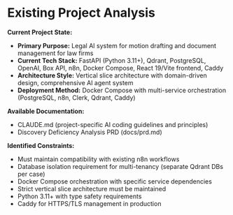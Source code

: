 # Existing Project Analysis

**Current Project State:**
- **Primary Purpose:** Legal AI system for motion drafting and document management for law firms
- **Current Tech Stack:** FastAPI (Python 3.11+), Qdrant, PostgreSQL, OpenAI, Box API, n8n, Docker Compose, React 19/Vite frontend, Caddy
- **Architecture Style:** Vertical slice architecture with domain-driven design, comprehensive AI agent system
- **Deployment Method:** Docker Compose with multi-service orchestration (PostgreSQL, n8n, Clerk, Qdrant, Caddy)

**Available Documentation:**
- CLAUDE.md (project-specific AI coding guidelines and principles)
- Discovery Deficiency Analysis PRD (docs/prd.md)

**Identified Constraints:**
- Must maintain compatibility with existing n8n workflows
- Database isolation requirement for multi-tenancy (separate Qdrant DBs per case)
- Docker Compose orchestration with specific service dependencies
- Strict vertical slice architecture must be maintained
- Python 3.11+ with type safety requirements
- Caddy for HTTPS/TLS management in production
